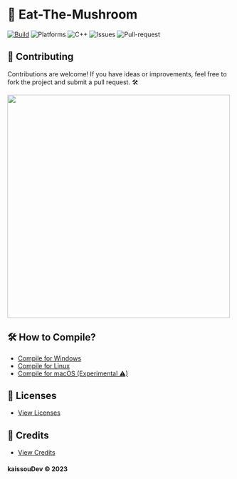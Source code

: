 # 🍄 Eat-The-Mushroom

[![Build](https://github.com/kaissouDev/Eat-the-Mushroom/actions/workflows/build.yml/badge.svg)](https://github.com/kaissouDev/Eat-the-Mushroom/actions/workflows/build.yml)
![Platforms](https://img.shields.io/badge/platforms-Windows%20|%20Linux%20-lightgrey)
![C++](https://img.shields.io/github/languages/top/kaissouDev/Eat-the-Mushroom)
![Issues](https://img.shields.io/github/issues/kaissouDev/Eat-the-Mushroom)
![Pull-request](https://img.shields.io/github/issues-pr/kaissouDev/Eat-the-Mushroom)

## 🤝 Contributing
Contributions are welcome! If you have ideas or improvements, feel free to fork the project and submit a pull request. 🛠️

<img src="https://github.com/kaissouDev/Eat-the-Mushroom/assets/93447388/41638acd-d4b2-439c-bc73-c6c9f5c17979" width="500">

## 🛠️ How to Compile?
- [Compile for Windows](https://github.com/kaissouDev/Eat-the-Mushroom/blob/master/docs/compile-windows.md) 
- [Compile for Linux](https://github.com/kaissouDev/Eat-the-Mushroom/blob/master/docs/compile-linux.md) 
- [Compile for macOS (Experimental ⚠)](https://github.com/kaissouDev/Eat-the-Mushroom/blob/master/docs/compile-macos.md)

## 🔑 Licenses
- [View Licenses](https://github.com/kaissouDev/Eat-the-Mushroom/blob/master/docs/license.md)

## 👏 Credits
- [View Credits](https://github.com/kaissouDev/Eat-the-Mushroom/blob/master/Credits.md)

#### kaissouDev © 2023
